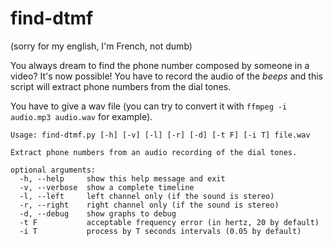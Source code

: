 # find-dtmf
(sorry for my english, I'm French, not dumb)

You always dream to find the phone number composed by someone in a video? It's now possible! You have to record the audio of the *beeps* and this script will extract phone numbers from the dial tones.

You have to give a wav file (you can try to convert it with `ffmpeg -i audio.mp3 audio.wav` for example).

```
Usage: find-dtmf.py [-h] [-v] [-l] [-r] [-d] [-t F] [-i T] file.wav

Extract phone numbers from an audio recording of the dial tones.

optional arguments:
  -h, --help     show this help message and exit
  -v, --verbose  show a complete timeline
  -l, --left     left channel only (if the sound is stereo)
  -r, --right    right channel only (if the sound is stereo)
  -d, --debug    show graphs to debug
  -t F           acceptable frequency error (in hertz, 20 by default)
  -i T           process by T seconds intervals (0.05 by default)
```
